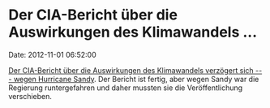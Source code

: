 Der CIA-Bericht über die Auswirkungen des Klimawandels \...
===========================================================

Date: 2012-11-01 06:52:00

[Der CIA-Bericht über die Auswirkungen des Klimawandels verzögert sich
--- wegen Hurricane
Sandy](http://www.huffingtonpost.com/2012/10/31/climate-change-security-report-sandy_n_2050998.html?utm_hp_ref=green).
Der Bericht ist fertig, aber wegen Sandy war die Regierung
runtergefahren und daher mussten sie die Veröffentlichung verschieben.
